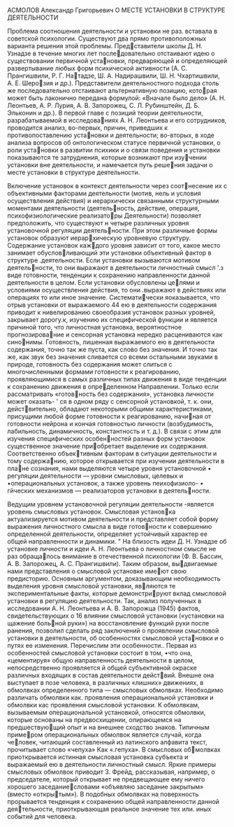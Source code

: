 АСМОЛОВ Александр Григорьевич О МЕСТЕ УСТАНОВКИ В СТРУКТУРЕ ДЕЯТЕЛЬНОСТИ

Проблема соотношения деятельности и установки не раз. вставала в советской психологии. Существуют два прямо противоположных варианта решения этой проблемы. Представители школы Д. Н. Узнадзе в течение многих лет последовательно отстаивают идею о существовании первичной установки, предваряющей и определяющей развертывание любых форм психической активности (А. С. Прангишвили, Р. Г. Натадзе, Ш. А. Надирашвили, Ш. Н. Чхартишвили, А. Е. Шерозия и др.). Представители деятельностного подхода столь же последовательно отстаивают альтернативную позицию, которая может быть лаконично передана формулой: «Вначале было дело» (А. Н. Леонтьев, А. Р. Лурия, А. В. Запорожец, С. Л. Рубинштейн, Д. Б. Эльконин и др.). В первой главе с позиций теории деятельности, разрабатываемой в исследованиях А. Н. Леонтьева и его сотрудников, проводится анализ, во-первых, причин, приведших к противопоставлению установки и деятельности; во-вторых, в ходе анализа вопросов об онтологическом статусе первичной установки, о роли установки в развитии психики и о связи поведения и установки показываются те затруднения, которые возникают при изучении установки вне деятельности, и намечается путь решения задачи о месте установки в структуре деятельности.

Включение установок в контекст деятельности через соотнесение их с объективными факторами деятельности (мотив, нель и условия осуществления действия) и иерархически связанными структурными моментами деятельности (деятельность, действие, операция, психофизиологические реализаторы Деятельности) позволяет предположить, что существуют н четыре различных уровня установочной регуляции деятельности. При этом различные формы установок образуют иерархическую уровневую структуру. Содержание установок каждого уровня зависит от того, какое место занимает обусловливающий эти установки объективный фактор в структуре .деятельности. Если установки вызываются мотивом деятельности, то они выражают в деятельности личностный смысл '.з виде готовности, тенденции к сохранению направленности данной деятельности в целом. Если установки обусловлены целями и условиями осуществления действия, то они .выражают в действиях или операциях то или иное значение. Систематически яоказывается, что отрыв установки от выражаемого 44 ею в деятельности содержания приводит к нивелированию своеобразия установок разных уровней, закрывает дорогу.к, изучению их специфической функции и является причиной того, что личностная установка, вероятностное прогнозирование и сенсорная установка нередко расцениваются как синонимы. Готовность, лишенная выражаемого ею в деятельности содержания, точно так же пуста, как слово без значения. И точно так же, как звук без значения сливается со всеми остальными звуками в природе, готовность без содержания может слиться с многочисленными формами готовности к реагированию, проявляющимися в самых различных типах движения в виде тенденции к сохранению движения в определенном Направлении. Только если рассматривать «готовность без содержания», установка личности может оказать- ' ся в одном ряду с сенсорной установкой, т. к. они, действительно, обладают некоторыми общими характеристиками, присущими любой форме готовности к реагированию, начиная от готовности нейрона и кончая готовностью личности (возбудимость, лабильность, динамичность, константность и т. д.). В связи с этим для изучения специфических особенностей разных форм установок существенное значение приобретает выделение их содержания. Соответственно объективным факторам в ситуации деятельности и тому содержанию, которое открывается при изучении деятельности в плане сознания, нами выделяются четыре уровня установочной • регуляции деятельности — уровни смысловых, целевых и •операциональных установок, а также уровень пеихофизиоло- • гйческих механизмов — реализаторов установки в деятельности.

Ведущим уровнем установочной регуляции деятельности -является уровень смысловых установок. Смысловая установка актуализируется мотивом деятельности и представляет собой форму выражения личностного смысла в виде готовности к совершению определенной деятельности, определяет устойчивый характер ее общей направленности и динамики. " На близость идеи Д. Н. Узнадзе об установке личности и идеи А. Н. Леонтьева о личностном смысле не раз обращалось внимание в отечественной психологии (Ф. В. Бассин, А. В. Запорожец, А. С. Прангишвили). Таким образом, выдвигаемые нами представления о смысловой установке имеют свою предисторию. Основным аргументом, доказывающим необходимость выделения уровня смысловой установки, являются те экспериментальные факты, которые демонстрируют вклад смысловой установки в регуляцию деятельности. Так, анализ полученных в исследовании А. Н. Леонтьева и А. В. Запорожца (1945) фактов, свидетельствующих о 16 влиянии смысловой установки («установки на щажение больной руки») на восстановление функций руки после ранения, позволил сделать ряд заключений о проявлении смысловой установки в деятельности, об особенностях смысловой установки и о путях ее изменения. Перечислим эти особенности.. Первая из особенностей смысловой установки состоит в том, •что она, «цементируя» общую направленность деятельности в целом, непосредственно проявляется й общей субъективной окраске различных входящих в состав деятельности действий. Внешне она выступает в позе человека, в различных «лишних» движениях, в обмолвках определенного типа — смысловых обмолвках. Необходимо различать обмолвки как. проявления операциональной установки и обмолвки кас проявления смысловой установки. К обмолвкам, вызываемым операциональной установкой, относятся обмолвки, которые основаны на предвосхищении, опирающемся на предшествующий опыт и на внешнее сходство знаков. Типичным примером операциональных обмолвок является случай, когда человек, читающий составленный из латинского алфавита текст, прочитывает слово «чепуха» Как «.гепуха». В смысловых обмолвках приоткрывается истинная смысловая установка субъекта и выражаемый ею в деятельности личностный смысл. Яркие примеры смысловых обмолвок приводит 3. Фрейд, рассказывая, например, о председателе, который открывает не предвещающее ему ничего хорошего заседаниесловами «объявляю заседание закрытым» (вместо «открытым»). В подобных обмолвках на поверхность прорывается тенденция к сохранению общей направленности данной деятельности, приоткрывающая реальное значение тех или. иных событий для человека.